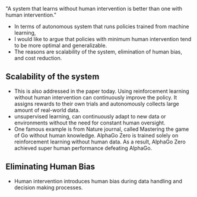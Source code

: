 "A system that learns without human intervention is better than one with human intervention."

- In terms of autonomous system that runs policies trained from machine learning,
- I would like to argue that policies with minimum human intervention tend to be more optimal and generalizable. 
- The reasons are scalability of the system, elimination of human bias, and cost reduction.


## Scalability of the system
- This is also addressed in the paper today. Using reinforcement learning without human intervention can continuously improve the policy. It assigns rewards to their own trials and autonomously collects large amount of real-world data.
- unsupervised learning, can continuously adapt to new data or environments without the need for constant human oversight.
- One famous example is from Nature journal, called Mastering the game of Go without human knowledge. AlphaGo Zero is trained solely on reinforcement learning without human data. As a result, AlphaGo Zero achieved super human performance defeating AlphaGo.

## Eliminating Human Bias
- Human intervention introduces  human bias during data handling and decision making processes. 
